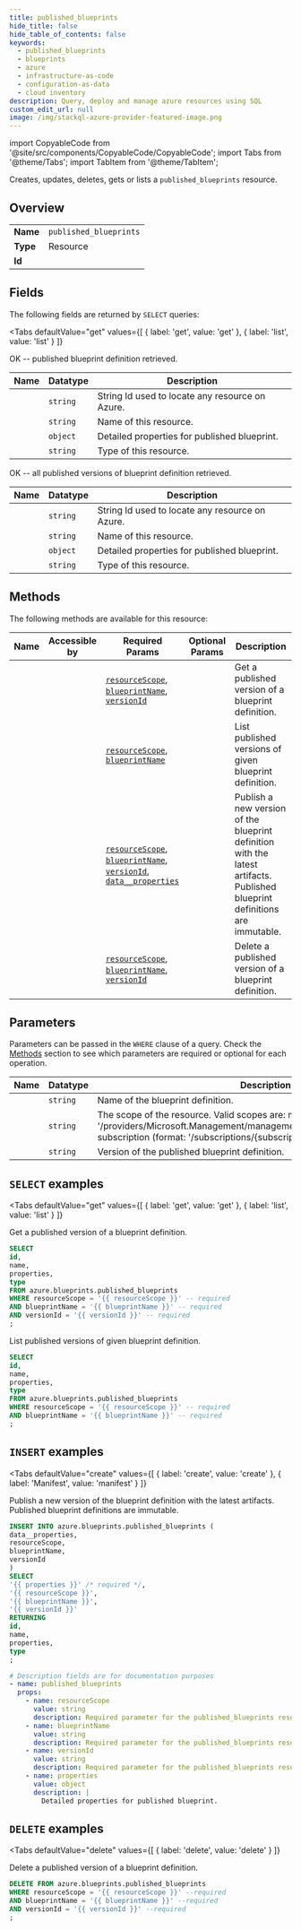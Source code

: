 ```yaml
--- 
title: published_blueprints
hide_title: false
hide_table_of_contents: false
keywords:
  - published_blueprints
  - blueprints
  - azure
  - infrastructure-as-code
  - configuration-as-data
  - cloud inventory
description: Query, deploy and manage azure resources using SQL
custom_edit_url: null
image: /img/stackql-azure-provider-featured-image.png
---
```


import CopyableCode from '@site/src/components/CopyableCode/CopyableCode';
import Tabs from '@theme/Tabs';
import TabItem from '@theme/TabItem';

Creates, updates, deletes, gets or lists a <code>published_blueprints</code> resource.

## Overview
<table><tbody>
<tr><td><b>Name</b></td><td><code>published_blueprints</code></td></tr>
<tr><td><b>Type</b></td><td>Resource</td></tr>
<tr><td><b>Id</b></td><td><CopyableCode code="azure.blueprints.published_blueprints" /></td></tr>
</tbody></table>

## Fields

The following fields are returned by `SELECT` queries:

<Tabs
    defaultValue="get"
    values={[
        { label: 'get', value: 'get' },
        { label: 'list', value: 'list' }
    ]}
>
<TabItem value="get">

OK -- published blueprint definition retrieved.

<table>
<thead>
    <tr>
    <th>Name</th>
    <th>Datatype</th>
    <th>Description</th>
    </tr>
</thead>
<tbody>
<tr>
    <td><CopyableCode code="id" /></td>
    <td><code>string</code></td>
    <td>String Id used to locate any resource on Azure.</td>
</tr>
<tr>
    <td><CopyableCode code="name" /></td>
    <td><code>string</code></td>
    <td>Name of this resource.</td>
</tr>
<tr>
    <td><CopyableCode code="properties" /></td>
    <td><code>object</code></td>
    <td>Detailed properties for published blueprint.</td>
</tr>
<tr>
    <td><CopyableCode code="type" /></td>
    <td><code>string</code></td>
    <td>Type of this resource.</td>
</tr>
</tbody>
</table>
</TabItem>
<TabItem value="list">

OK -- all published versions of blueprint definition retrieved.

<table>
<thead>
    <tr>
    <th>Name</th>
    <th>Datatype</th>
    <th>Description</th>
    </tr>
</thead>
<tbody>
<tr>
    <td><CopyableCode code="id" /></td>
    <td><code>string</code></td>
    <td>String Id used to locate any resource on Azure.</td>
</tr>
<tr>
    <td><CopyableCode code="name" /></td>
    <td><code>string</code></td>
    <td>Name of this resource.</td>
</tr>
<tr>
    <td><CopyableCode code="properties" /></td>
    <td><code>object</code></td>
    <td>Detailed properties for published blueprint.</td>
</tr>
<tr>
    <td><CopyableCode code="type" /></td>
    <td><code>string</code></td>
    <td>Type of this resource.</td>
</tr>
</tbody>
</table>
</TabItem>
</Tabs>

## Methods

The following methods are available for this resource:

<table>
<thead>
    <tr>
    <th>Name</th>
    <th>Accessible by</th>
    <th>Required Params</th>
    <th>Optional Params</th>
    <th>Description</th>
    </tr>
</thead>
<tbody>
<tr>
    <td><a href="#get"><CopyableCode code="get" /></a></td>
    <td><CopyableCode code="select" /></td>
    <td><a href="#parameter-resourceScope"><code>resourceScope</code></a>, <a href="#parameter-blueprintName"><code>blueprintName</code></a>, <a href="#parameter-versionId"><code>versionId</code></a></td>
    <td></td>
    <td>Get a published version of a blueprint definition.</td>
</tr>
<tr>
    <td><a href="#list"><CopyableCode code="list" /></a></td>
    <td><CopyableCode code="select" /></td>
    <td><a href="#parameter-resourceScope"><code>resourceScope</code></a>, <a href="#parameter-blueprintName"><code>blueprintName</code></a></td>
    <td></td>
    <td>List published versions of given blueprint definition.</td>
</tr>
<tr>
    <td><a href="#create"><CopyableCode code="create" /></a></td>
    <td><CopyableCode code="insert" /></td>
    <td><a href="#parameter-resourceScope"><code>resourceScope</code></a>, <a href="#parameter-blueprintName"><code>blueprintName</code></a>, <a href="#parameter-versionId"><code>versionId</code></a>, <a href="#parameter-data__properties"><code>data__properties</code></a></td>
    <td></td>
    <td>Publish a new version of the blueprint definition with the latest artifacts. Published blueprint definitions are immutable.</td>
</tr>
<tr>
    <td><a href="#delete"><CopyableCode code="delete" /></a></td>
    <td><CopyableCode code="delete" /></td>
    <td><a href="#parameter-resourceScope"><code>resourceScope</code></a>, <a href="#parameter-blueprintName"><code>blueprintName</code></a>, <a href="#parameter-versionId"><code>versionId</code></a></td>
    <td></td>
    <td>Delete a published version of a blueprint definition.</td>
</tr>
</tbody>
</table>

## Parameters

Parameters can be passed in the `WHERE` clause of a query. Check the [Methods](#methods) section to see which parameters are required or optional for each operation.

<table>
<thead>
    <tr>
    <th>Name</th>
    <th>Datatype</th>
    <th>Description</th>
    </tr>
</thead>
<tbody>
<tr id="parameter-blueprintName">
    <td><CopyableCode code="blueprintName" /></td>
    <td><code>string</code></td>
    <td>Name of the blueprint definition.</td>
</tr>
<tr id="parameter-resourceScope">
    <td><CopyableCode code="resourceScope" /></td>
    <td><code>string</code></td>
    <td>The scope of the resource. Valid scopes are: management group (format: '/providers/Microsoft.Management/managementGroups/&#123;managementGroup&#125;'), subscription (format: '/subscriptions/&#123;subscriptionId&#125;').</td>
</tr>
<tr id="parameter-versionId">
    <td><CopyableCode code="versionId" /></td>
    <td><code>string</code></td>
    <td>Version of the published blueprint definition.</td>
</tr>
</tbody>
</table>

## `SELECT` examples

<Tabs
    defaultValue="get"
    values={[
        { label: 'get', value: 'get' },
        { label: 'list', value: 'list' }
    ]}
>
<TabItem value="get">

Get a published version of a blueprint definition.

```sql
SELECT
id,
name,
properties,
type
FROM azure.blueprints.published_blueprints
WHERE resourceScope = '{{ resourceScope }}' -- required
AND blueprintName = '{{ blueprintName }}' -- required
AND versionId = '{{ versionId }}' -- required
;
```
</TabItem>
<TabItem value="list">

List published versions of given blueprint definition.

```sql
SELECT
id,
name,
properties,
type
FROM azure.blueprints.published_blueprints
WHERE resourceScope = '{{ resourceScope }}' -- required
AND blueprintName = '{{ blueprintName }}' -- required
;
```
</TabItem>
</Tabs>


## `INSERT` examples

<Tabs
    defaultValue="create"
    values={[
        { label: 'create', value: 'create' },
        { label: 'Manifest', value: 'manifest' }
    ]}
>
<TabItem value="create">

Publish a new version of the blueprint definition with the latest artifacts. Published blueprint definitions are immutable.

```sql
INSERT INTO azure.blueprints.published_blueprints (
data__properties,
resourceScope,
blueprintName,
versionId
)
SELECT 
'{{ properties }}' /* required */,
'{{ resourceScope }}',
'{{ blueprintName }}',
'{{ versionId }}'
RETURNING
id,
name,
properties,
type
;
```
</TabItem>
<TabItem value="manifest">

```yaml
# Description fields are for documentation purposes
- name: published_blueprints
  props:
    - name: resourceScope
      value: string
      description: Required parameter for the published_blueprints resource.
    - name: blueprintName
      value: string
      description: Required parameter for the published_blueprints resource.
    - name: versionId
      value: string
      description: Required parameter for the published_blueprints resource.
    - name: properties
      value: object
      description: |
        Detailed properties for published blueprint.
```
</TabItem>
</Tabs>


## `DELETE` examples

<Tabs
    defaultValue="delete"
    values={[
        { label: 'delete', value: 'delete' }
    ]}
>
<TabItem value="delete">

Delete a published version of a blueprint definition.

```sql
DELETE FROM azure.blueprints.published_blueprints
WHERE resourceScope = '{{ resourceScope }}' --required
AND blueprintName = '{{ blueprintName }}' --required
AND versionId = '{{ versionId }}' --required
;
```
</TabItem>
</Tabs>

